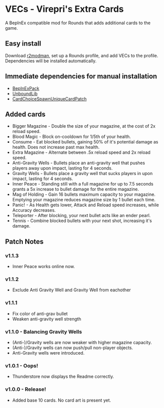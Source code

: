 # VECs - Virepri's Extra Cards

A BepInEx compatible mod for Rounds that adds additional cards to the game.

## Easy install

Download [r2modman](r2modman), set up a Rounds profile, and add VECs to the profile. Dependencies will be installed automatically.

## Immediate dependencies for manual installation

- [BepInExPack](https://rounds.thunderstore.io/package/BepInEx/BepInExPack_ROUNDS/)
- [UnboundLib](https://github.com/Rounds-Modding/UnboundLib/releases)
- [CardChoiceSpawnUniqueCardPatch](https://rounds.thunderstore.io/package/Pykess/CardChoiceSpawnUniqueCardPatch/)

## Added cards

- Bigger Magazine - Double the size of your magazine, at the cost of 2x reload speed.
- Blood Magic - Block on-cooldown for 1/5th of your health.
- Consume - Eat blocked bullets, gaining 50% of it's potential damage as health. Does not increase past max health.
- Extra Magazine - Alternate between .5x reload speed and 2x reload speed.
- Anti-Gravity Wells - Bullets place an anti-gravity well that pushes players away upon impact, lasting for 4 seconds. 
- Gravity Wells - Bullets place a gravity well that sucks players in upon impact, lasting for 4 seconds.
- Inner Peace - Standing still with a full magazine for up to 7.5 seconds grants a 5x increase to bullet damage for the entire magazine.
- Mag of Holding - Gain 16 bullets maximum capacity to your magazine. Emptying your magazine reduces magazine size by 1 bullet each time.
- Panic! - As Health gets lower, Attack and Reload speed increases, while Accuracy decreases.
- Teleporter - After blocking, your next bullet acts like an ender pearl.
- Tennis - Combine blocked bullets with your next shot, increasing it's damage.

## Patch Notes

### v1.1.3

- Inner Peace works online now.

### v1.1.2

- Exclude Anti Gravity Well and Gravity Well from eachother

### v1.1.1

- Fix color of anti-grav bullet
- Weaken anti-gravity well strength

### v1.1.0 - Balancing Gravity Wells

- (Anti-)/Gravity wells are now weaker with higher magazine capacity.
- (Anti-)/Gravity wells can now push/pull non-player objects.
- Anti-Gravity wells were introduced.

### v1.0.1 - Oops!

- Thunderstore now displays the Readme correctly.

### v1.0.0 - Release!

- Added base 10 cards. No card art is present yet.